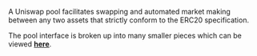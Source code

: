 A Uniswap pool facilitates swapping and automated market making between any two assets that strictly conform
to the ERC20 specification.

The pool interface is broken up into many smaller pieces which can be viewed [**here**](pool/IUniswapV3PoolActions).

